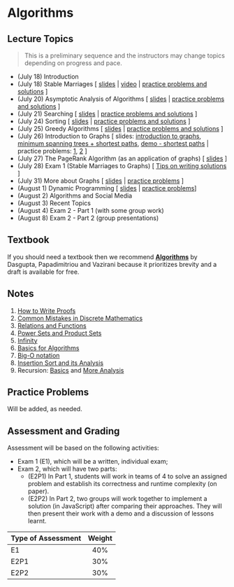 # Algorithms

## Lecture Topics

> This is a preliminary sequence and the instructors may change topics depending on progress and pace.

- (July 18) Introduction
- (July 18) Stable Marriages [ [slides](https://docs.google.com/presentation/d/1YvJ7-r0ABGU8POBdU1feHQngT1RjnJO-8Y7yESPRUJk/edit?usp=sharing) | [video](https://www.loom.com/share/d8bb069e43464ef9b86c3a9cb5e4bb6a?sid=a6244cba-2e1d-4786-bd73-5f3ea865955c) | [practice problems and solutions](https://drive.google.com/file/d/1Fh0jf6oQTzwTUktCuBOEkKPack9fISHX/view?usp=sharing) ]
- (July 20) Asymptotic Analysis of Algorithms [ [slides](https://drive.google.com/file/d/1TOeCYX8L3EDBNPLCwy2zpEvObjSwXJJO/view?usp=sharing) | [practice problems and solutions](https://drive.google.com/file/d/1Y18wfDjfFwTZWFsoAKH86nTs0dd-J_P5/view?usp=sharing) ]
- (July 21) Searching [ [slides](https://drive.google.com/file/d/1NNMajrnBWY8PEkxaOf0m787eYxgR9mMk/view?usp=sharing) | [practice problems and solutions](https://drive.google.com/file/d/1_cbciefRH8TEbdpzSRRHXNmegGPgkkXN/view?usp=sharing) ]
- (July 24) Sorting [ [slides](https://drive.google.com/file/d/1eXYu1sdnwRdRWeQf95hJ4O3y1p7POFRg/view?usp=sharing) | [practice problems and solutions](https://drive.google.com/file/d/1YqyD-OsrvRhDZLxM5gcRnzGge0rpq0BQ/view?usp=sharing) ]
- (July 25) Greedy Algorithms [ [slides](https://drive.google.com/file/d/1ftwhXnCmJSfUkkmuUQp3_OdoO1NOn87T/view?usp=sharing) | [practice problems and solutions](https://drive.google.com/file/d/1CRclz0MMF_sLBduNCNfDhTOIAEosa2kx/view?usp=sharing) ]
- (July 26) Introduction to Graphs [ slides: [introduction to graphs](https://docs.google.com/presentation/d/1QIPIK27BkbgFOmRtiFSeTsb6jd8xfbY7JDI2sRIeQ30/edit?usp=sharing), [minimum spanning trees + shortest paths](https://docs.google.com/presentation/d/1TxnaAP83luUpNwmi8kKeHZaj9x494WYge5Rti8jCHJM/edit?usp=sharing), [demo - shortest paths](https://docs.google.com/presentation/d/1q44keCcm1kyOvIYZSbi-rkNL0bMGFfAY602QHhftIzc/edit?usp=sharing) | practice problems: [1](https://docs.google.com/presentation/d/1-7QAQ4Vk-vl-31RYiQA0N3PDqkQBpoqxR_72jNovZ_o/edit?usp=sharing), [2](https://drive.google.com/file/d/10_rFw3-aInCQEqrNNUoPL1eF5CIb87aQ/view?usp=sharing) ]
- (July 27) The PageRank Algorithm (as an application of graphs) [ [slides](https://drive.google.com/file/d/1TGCedXSH_z8kjHD74soGa-hJQMcq22kv/view?usp=sharing) ]
- (July 28) Exam 1 (Stable Marriages to Graphs) [ [Tips on writing solutions](https://drive.google.com/file/d/1TJcxM_zhRHasOsdQti7hFvHTWXaF_jb3/view?usp=sharing) ]
- (July 31) More about Graphs [ [slides](https://docs.google.com/presentation/d/177WSAs0FQC0iufb2eSOZzoXjpC51FeMc5o065Yj5zkw/edit?usp=sharing) | [practice problems](https://drive.google.com/file/d/10wLvrKzrJLhKu1H_b8TNic_drGHxnYvN/view?usp=sharing) ]
- (August 1) Dynamic Programming [ [slides](https://drive.google.com/file/d/1pUdtt08TxnCs9gbpO4QmvqCudlEkioVS/view?usp=sharing) | [practice problems](https://drive.google.com/file/d/1uS6Z8HBRKMNAs97pV-YNktQ0AYFsVoNI/view?usp=sharing)]
- (August 2) Algorithms and Social Media
- (August 3) Recent Topics
- (August 4) Exam 2 - Part 1 (with some group work)
- (August 8) Exam 2 - Part 2 (group presentations)


## Textbook

If you should need a textbook then we recommend [**Algorithms**](http://algorithmics.lsi.upc.edu/docs/Dasgupta-Papadimitriou-Vazirani.pdf) by Dasgupta, Papadimitriou and Vazirani because it prioritizes brevity and a draft is available for free.

## Notes

1. [How to Write Proofs](notes/0-proofwriting.pdf)
2. [Common Mistakes in Discrete Mathematics](notes/0-mistakes.pdf)
3. [Relations and Functions](notes/0-relations+functions.pdf)
4. [Power Sets and Product Sets](notes/0-power+product.pdf)
5. [Infinity](notes/0-Notes-infinity.pdf)
6. [Basics for Algorithms](notes/1-algorithms.pdf)
7. [Big-O notation](notes/2-big-oh.pdf)
8. [Insertion Sort and its Analysis](notes/3-InsertionSort.pdf)
9. Recursion: [Basics](notes/recursion.pdf) and [More Analysis](notes/recursion2.pdf)

## Practice Problems

Will be added, as needed.


## Assessment and Grading

Assessment will be based on the following activities:
- Exam 1 (E1), which will be a written, individual exam;
- Exam 2, which will have two parts:
    - (E2P1) In Part 1, students will work in teams of 4 to solve an assigned problem and establish its correctness and runtime complexity (on paper).
    - (E2P2) In Part 2, two groups will work together to implement a solution (in JavaScript) after comparing their approaches. They will then present their work with a demo and a discussion of lessons learnt.

| Type of Assessment | Weight |
| ------------------ | :-------: |
| E1 | 40% |
| E2P1 | 30% |
| E2P2 | 30% |
